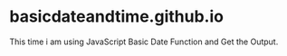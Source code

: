 # basicdateandtime.github.io
This time i am using JavaScript Basic Date Function and Get the Output.
